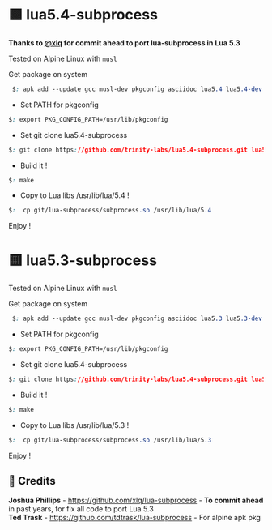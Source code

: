 # 🟩 lua5.4-subprocess

**Thanks to [@xlq](https://github.com/xlq/lua-subprocess) for commit ahead to port lua-subprocess in Lua 5.3**

Tested on Alpine Linux with `musl`

Get package on system

 ```css
  $: apk add --update gcc musl-dev pkgconfig asciidoc lua5.4 lua5.4-dev lua5.4-libs
  ```
  
  - Set PATH for pkgconfig
  
  ```css
  $: export PKG_CONFIG_PATH=/usr/lib/pkgconfig
  ```
  
  - Set git clone lua5.4-subprocess
  
  ```css
  $: git clone https://github.com/trinity-labs/lua5.4-subprocess.git lua5.4-subprocess
  ```
  
  - Build it !
  
  ```css
  $: make
  ```
  
  - Copy to Lua libs /usr/lib/lua/5.4 !
  
  ```css
  $:  cp git/lua-subprocess/subprocess.so /usr/lib/lua/5.4
  ```
  Enjoy !
  
# 🟨 lua5.3-subprocess

Tested on Alpine Linux with `musl`

Get package on system

 ```css
  $: apk add --update gcc musl-dev pkgconfig asciidoc lua5.3 lua5.3-dev lua5.3-libs
  ```
  
  - Set PATH for pkgconfig
  
  ```css
  $: export PKG_CONFIG_PATH=/usr/lib/pkgconfig
  ```
  
  - Set git clone lua5.4-subprocess
  
  ```css
  $: git clone https://github.com/trinity-labs/lua5.4-subprocess.git lua5.3-subprocess
  ```
  
  - Build it !
  
  ```css
  $: make
  ```
  
  - Copy to Lua libs /usr/lib/lua/5.3 !
  
  ```css
  $:  cp git/lua-subprocess/subprocess.so /usr/lib/lua/5.3
  ```
  Enjoy !

  <h2>🤝 Credits</h2>

**Joshua Phillips** - https://github.com/xlq/lua-subprocess - **To commit ahead** in past years, for fix all code to port Lua 5.3
<br>
**Ted Trask** - https://github.com/tdtrask/lua-subprocess - For alpine apk pkg
<br>
